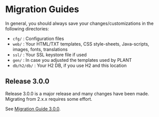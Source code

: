 # Migration Guides

In general, you should always save your changes/customizations in the following directories:

- `cfg/` : Configuration files
- `web/` : Your HTML/TXT templates, CSS style-sheets, Java-scripts, images, fonts, translations 
- `ssl/` : Your SSL keystore file if used
- `gen/` : In case you adjusted the templates used by PLANT
- `db/h2/db/` : Your H2 DB, if you use H2 and this location

## Release 3.0.0

Release 3.0.0 is a major release and many changes have been made. Migrating from 2.x.x requires some effort.

See [Migration Guide 3.0.0](migration/3_0_0.md).
